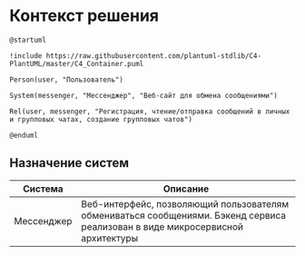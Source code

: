 # Контекст решения
<!-- Окружение системы (роли, участники, внешние системы) и связи системы с ним. Диаграмма контекста C4 и текстовое описание. 
-->
```plantuml
@startuml

!include https://raw.githubusercontent.com/plantuml-stdlib/C4-PlantUML/master/C4_Container.puml

Person(user, "Пользователь")

System(messenger, "Мессенджер", "Веб-сайт для обмена сообщениями")

Rel(user, messenger, "Регистрация, чтение/отправка сообщений в личных и групповых чатах, создание групповых чатов")

@enduml
```
## Назначение систем
|Система| Описание|
|-------|---------|
| Мессенджер | Веб-интерфейс, позволяющий пользователям обмениваться сообщениями. Бэкенд сервиса реализован в виде микросервисной архитектуры |

